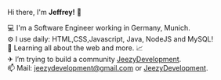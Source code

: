Hi there, I'm **Jeffrey!** 👋

 💻 I'm a Software Engineer working in Germany, Munich.<br>
⚙️ I use daily: HTML,CSS,Javascript, Java, NodeJS and MySQL!
<br>
🌱 Learning all about the web and more. 📈
<br>
✈ I’m trying to build a community <a href="https://JeezyDevelopment.com">JeezyDevelopment</a>.
<br>
📫 Mail: jeezydevelopment@gmail.com or <a href="https://JeezyDevelopment.com">JeezyDevelopment</a>.
<br>

<!---
JeezyDev/JeezyDev is a ✨ special ✨ repository because its `README.md` (this file) appears on your GitHub profile.
You can click the Preview link to take a look at your changes.
--->
